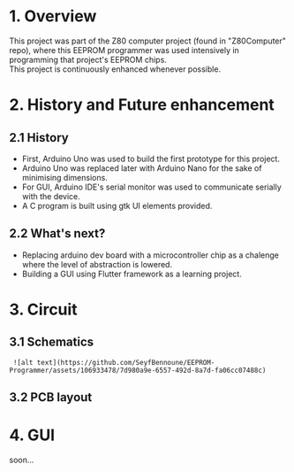 # 1. Overview   
  
  This project was part of the Z80 computer project (found in "Z80Computer" repo), where this EEPROM programmer was used intensively in programming that project's EEPROM chips.   
  This project is continuously enhanced whenever possible.  
     
# 2. History and Future enhancement   
   
  ## 2.1 History
  * First, Arduino Uno was used to build the first prototype for this project.  
  * Arduino Uno was replaced later with Arduino Nano for the sake of minimising dimensions.  
  * For GUI, Arduino IDE's serial monitor was used to communicate serially with the device.
  * A C program is built using gtk UI elements provided.
  ## 2.2 What's next?
  * Replacing arduino dev board with a microcontroller chip as a chalenge where the level of abstraction is lowered.  
  * Building a GUI using Flutter framework as a learning project.
    
    
# 3. Circuit
  ## 3.1 Schematics   
     ![alt text](https://github.com/SeyfBennoune/EEPROM-Programmer/assets/106933478/7d980a9e-6557-492d-8a7d-fa06cc07488c)
  ## 3.2 PCB layout
  
  
    
# 4. GUI   
   
soon...


